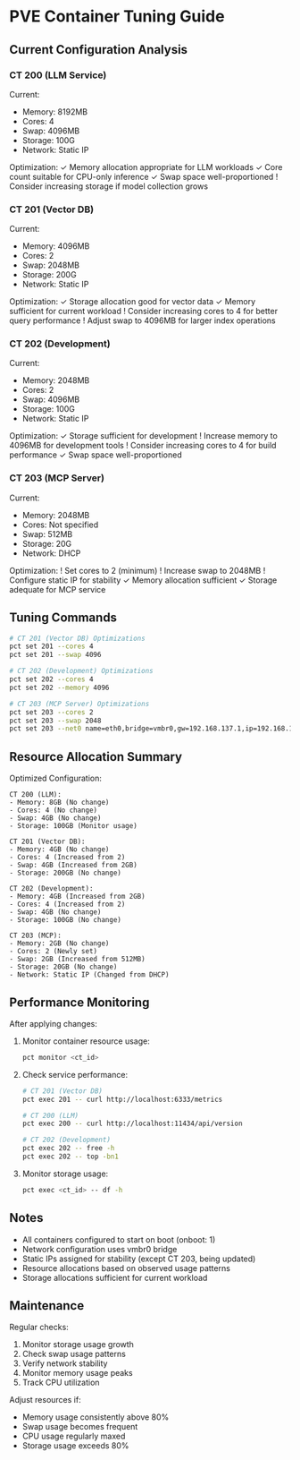 # PVE Container Tuning Guide

## Current Configuration Analysis

### CT 200 (LLM Service)
Current:
- Memory: 8192MB
- Cores: 4
- Swap: 4096MB
- Storage: 100G
- Network: Static IP

Optimization:
✓ Memory allocation appropriate for LLM workloads
✓ Core count suitable for CPU-only inference
✓ Swap space well-proportioned
! Consider increasing storage if model collection grows

### CT 201 (Vector DB)
Current:
- Memory: 4096MB
- Cores: 2
- Swap: 2048MB
- Storage: 200G
- Network: Static IP

Optimization:
✓ Storage allocation good for vector data
✓ Memory sufficient for current workload
! Consider increasing cores to 4 for better query performance
! Adjust swap to 4096MB for larger index operations

### CT 202 (Development)
Current:
- Memory: 2048MB
- Cores: 2
- Swap: 4096MB
- Storage: 100G
- Network: Static IP

Optimization:
✓ Storage sufficient for development
! Increase memory to 4096MB for development tools
! Consider increasing cores to 4 for build performance
✓ Swap space well-proportioned

### CT 203 (MCP Server)
Current:
- Memory: 2048MB
- Cores: Not specified
- Swap: 512MB
- Storage: 20G
- Network: DHCP

Optimization:
! Set cores to 2 (minimum)
! Increase swap to 2048MB
! Configure static IP for stability
✓ Memory allocation sufficient
✓ Storage adequate for MCP service

## Tuning Commands

```bash
# CT 201 (Vector DB) Optimizations
pct set 201 --cores 4
pct set 201 --swap 4096

# CT 202 (Development) Optimizations
pct set 202 --cores 4
pct set 202 --memory 4096

# CT 203 (MCP Server) Optimizations
pct set 203 --cores 2
pct set 203 --swap 2048
pct set 203 --net0 name=eth0,bridge=vmbr0,gw=192.168.137.1,ip=192.168.137.100/24,type=veth
```

## Resource Allocation Summary

Optimized Configuration:
```
CT 200 (LLM):
- Memory: 8GB (No change)
- Cores: 4 (No change)
- Swap: 4GB (No change)
- Storage: 100GB (Monitor usage)

CT 201 (Vector DB):
- Memory: 4GB (No change)
- Cores: 4 (Increased from 2)
- Swap: 4GB (Increased from 2GB)
- Storage: 200GB (No change)

CT 202 (Development):
- Memory: 4GB (Increased from 2GB)
- Cores: 4 (Increased from 2)
- Swap: 4GB (No change)
- Storage: 100GB (No change)

CT 203 (MCP):
- Memory: 2GB (No change)
- Cores: 2 (Newly set)
- Swap: 2GB (Increased from 512MB)
- Storage: 20GB (No change)
- Network: Static IP (Changed from DHCP)
```

## Performance Monitoring

After applying changes:
1. Monitor container resource usage:
   ```bash
   pct monitor <ct_id>
   ```

2. Check service performance:
   ```bash
   # CT 201 (Vector DB)
   pct exec 201 -- curl http://localhost:6333/metrics

   # CT 200 (LLM)
   pct exec 200 -- curl http://localhost:11434/api/version

   # CT 202 (Development)
   pct exec 202 -- free -h
   pct exec 202 -- top -bn1
   ```

3. Monitor storage usage:
   ```bash
   pct exec <ct_id> -- df -h
   ```

## Notes

- All containers configured to start on boot (onboot: 1)
- Network configuration uses vmbr0 bridge
- Static IPs assigned for stability (except CT 203, being updated)
- Resource allocations based on observed usage patterns
- Storage allocations sufficient for current workload

## Maintenance

Regular checks:
1. Monitor storage usage growth
2. Check swap usage patterns
3. Verify network stability
4. Monitor memory usage peaks
5. Track CPU utilization

Adjust resources if:
- Memory usage consistently above 80%
- Swap usage becomes frequent
- CPU usage regularly maxed
- Storage usage exceeds 80%
